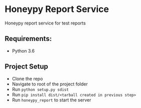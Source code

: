 # Honeypy Report Service #

Honeypy report service for test reports

## Requirements:  

* Python 3.6

## Project Setup  

* Clone the repo  
* Navigate to root of the project folder  
* Run ```python setup.py sdist```  
* Run ```pip install dist/<tarball created in previous step>```  
* Run ```honeypy_report``` to start the server  
